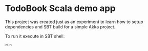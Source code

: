 
TodoBook Scala demo app
=======================

This project was created just as an experiment to learn how to setup dependencies and SBT build for a simple Akka project.

To run it execute in SBT shell:

    run
    
